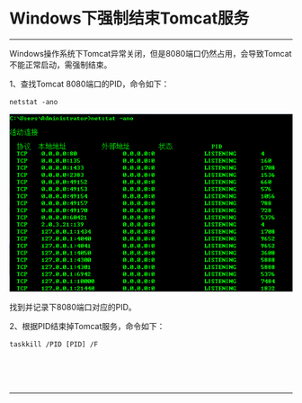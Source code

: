# Windows下强制结束Tomcat服务

---

Windows操作系统下Tomcat异常关闭，但是8080端口仍然占用，会导致Tomcat不能正常启动，需强制结束。

1、查找Tomcat 8080端口的PID，命令如下：

~~~plaintext
netstat -ano
~~~

![1559030305594](images/1559030305594.png)

找到并记录下8080端口对应的PID。

2、根据PID结束掉Tomcat服务，命令如下：

~~~plaintext
taskkill /PID [PID] /F
~~~



<br/><br/><br/>

---

